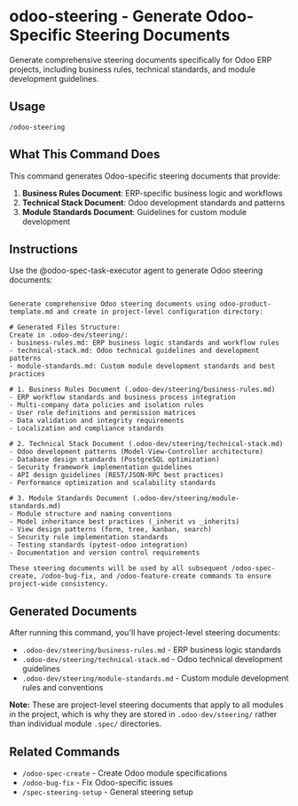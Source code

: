 # odoo-steering - Generate Odoo-Specific Steering Documents

Generate comprehensive steering documents specifically for Odoo ERP projects, including business rules, technical standards, and module development guidelines.

## Usage

```
/odoo-steering
```

## What This Command Does

This command generates Odoo-specific steering documents that provide:

1. **Business Rules Document**: ERP-specific business logic and workflows
2. **Technical Stack Document**: Odoo development standards and patterns  
3. **Module Standards Document**: Guidelines for custom module development

## Instructions

Use the @odoo-spec-task-executor agent to generate Odoo steering documents:

```

Generate comprehensive Odoo steering documents using odoo-product-template.md and create in project-level configuration directory:

# Generated Files Structure:
Create in .odoo-dev/steering/:
- business-rules.md: ERP business logic standards and workflow rules
- technical-stack.md: Odoo technical guidelines and development patterns
- module-standards.md: Custom module development standards and best practices

# 1. Business Rules Document (.odoo-dev/steering/business-rules.md)
- ERP workflow standards and business process integration
- Multi-company data policies and isolation rules
- User role definitions and permission matrices
- Data validation and integrity requirements
- Localization and compliance standards

# 2. Technical Stack Document (.odoo-dev/steering/technical-stack.md)
- Odoo development patterns (Model-View-Controller architecture)
- Database design standards (PostgreSQL optimization)
- Security framework implementation guidelines
- API design guidelines (REST/JSON-RPC best practices)
- Performance optimization and scalability standards

# 3. Module Standards Document (.odoo-dev/steering/module-standards.md)
- Module structure and naming conventions
- Model inheritance best practices (_inherit vs _inherits)
- View design patterns (form, tree, kanban, search)
- Security rule implementation standards
- Testing standards (pytest-odoo integration)
- Documentation and version control requirements

These steering documents will be used by all subsequent /odoo-spec-create, /odoo-bug-fix, and /odoo-feature-create commands to ensure project-wide consistency.
```

## Generated Documents

After running this command, you'll have project-level steering documents:

- `.odoo-dev/steering/business-rules.md` - ERP business logic standards
- `.odoo-dev/steering/technical-stack.md` - Odoo technical development guidelines  
- `.odoo-dev/steering/module-standards.md` - Custom module development rules and conventions

**Note:** These are project-level steering documents that apply to all modules in the project, which is why they are stored in `.odoo-dev/steering/` rather than individual module `.spec/` directories.

## Related Commands

- `/odoo-spec-create` - Create Odoo module specifications
- `/odoo-bug-fix` - Fix Odoo-specific issues
- `/spec-steering-setup` - General steering setup